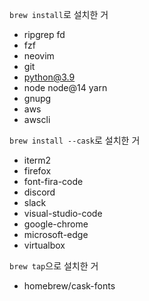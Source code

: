 `brew install`로 설치한 거 
- ripgrep fd
- fzf
- neovim
- git
- python@3.9
- node node@14 yarn
- gnupg
- aws
- awscli

`brew install --cask`로 설치한 거

- iterm2
- firefox
- font-fira-code
- discord 
- slack
- visual-studio-code
- google-chrome
- microsoft-edge
- virtualbox

`brew tap`으로 설치한 거
- homebrew/cask-fonts
